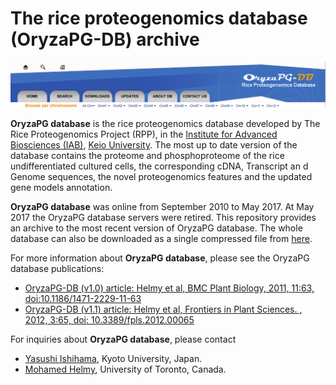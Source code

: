 # The rice proteogenomics database (OryzaPG-DB) archive

![Oryza-PG database header](https://github.com/MoHelmy/oryza-PG/blob/master/oryza-PG-header.png)


**OryzaPG database** is the rice proteogenomics database developed by  The Rice Proteogenomics Project (RPP), in the [Institute for Advanced Biosciences (IAB)](http://www.iab.keio.ac.jp/en/index.html), [Keio University](https://www.keio.ac.jp/en/). The most up to date version of the database contains the proteome and phosphoproteome of the rice undifferentiated cultured cells, the corresponding cDNA, Transcript an  d Genome sequences, the novel proteogenomics features and the updated gene models annotation.

**OryzaPG database** was online from September 2010 to May 2017. At May 2017 the OryzaPG database servers were retired. This repository provides an archive to the most recent version of OryzaPG database. The whole database can also be downloaded as a single compressed file from [here](https://github.com/MoHelmy/oryza-PG/raw/master/Oryza-PG-Database-(v1.1).zip). 

For more information about **OryzaPG database**, please see the OryzaPG database publications:
- [OryzaPG-DB (v1.0) article: Helmy et al, BMC Plant Biology, 2011, 11:63, doi:10.1186/1471-2229-11-63](https://bmcplantbiol.biomedcentral.com/articles/10.1186/1471-2229-11-63)
- [OryzaPG-DB (v1.1) article: Helmy et al, Frontiers in Plant Sciences. , 2012, 3:65, doi: 10.3389/fpls.2012.00065](http://journal.frontiersin.org/article/10.3389/fpls.2012.00065/full)

For inquiries about **OryzaPG database**, please contact
- [Yasushi Ishihama](yishiham@pharm.kyoto-u.ac.jp), Kyoto University, Japan.
- [Mohamed Helmy](helmy.sfc@gmail.com), University of Toronto, Canada. 



